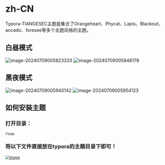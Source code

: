 # zh-CN
Typora-TIANGESEC主题是集合了Orangeheart、Phycat、Lapis、Blackout、aocado、foresee等多个主题风格的主题。

## 白昼模式
![image-20240709005823333](https://github.com/xxx252525/Typora-TIANGESEC/assets/104115333/8c8acb0b-03be-4e62-8f6b-6de20d9c0acc)
![image-20240709005848178](https://github.com/xxx252525/Typora-TIANGESEC/assets/104115333/ff135508-cc82-4b4a-9811-17c3331bc181)

## 黑夜模式
![image-20240709005940142](https://github.com/xxx252525/Typora-TIANGESEC/assets/104115333/a16538ba-ef00-4c19-a09f-9298b35273ab)
![image-20240709005954123](https://github.com/xxx252525/Typora-TIANGESEC/assets/104115333/d67667ae-0851-4033-b32c-d1f5eae43e49)

## 如何安装主题
### 打开目录：
[<img src="https://private-user-images.githubusercontent.com/104115333/310475138-9a4fd9d5-168c-4215-893b-ea35a8b5bf35.png?jwt=eyJhbGciOiJIUzI1NiIsInR5cCI6IkpXVCJ9.eyJpc3MiOiJnaXRodWIuY29tIiwiYXVkIjoicmF3LmdpdGh1YnVzZXJjb250ZW50LmNvbSIsImtleSI6ImtleTUiLCJleHAiOjE3MjA0NTgzMzUsIm5iZiI6MTcyMDQ1ODAzNSwicGF0aCI6Ii8xMDQxMTUzMzMvMzEwNDc1MTM4LTlhNGZkOWQ1LTE2OGMtNDIxNS04OTNiLWVhMzVhOGI1YmYzNS5wbmc_WC1BbXotQWxnb3JpdGhtPUFXUzQtSE1BQy1TSEEyNTYmWC1BbXotQ3JlZGVudGlhbD1BS0lBVkNPRFlMU0E1M1BRSzRaQSUyRjIwMjQwNzA4JTJGdXMtZWFzdC0xJTJGczMlMkZhd3M0X3JlcXVlc3QmWC1BbXotRGF0ZT0yMDI0MDcwOFQxNzAwMzVaJlgtQW16LUV4cGlyZXM9MzAwJlgtQW16LVNpZ25hdHVyZT1jOWZlOWQ3ODYzMzIyZTMzYmQzOGVmNDM2YmYwNzBmZjVkZDJiODAzYjNmNjI5ZDEyOTQ4YTZiMjBkNDU4OTYzJlgtQW16LVNpZ25lZEhlYWRlcnM9aG9zdCZhY3Rvcl9pZD0wJmtleV9pZD0wJnJlcG9faWQ9MCJ9.lce2ZPWsREGqvIbvSamV5a2XhT39IMCgXvCspZKfUZI" alt="image" style="zoom: 50%;" />](https://private-user-images.githubusercontent.com/104115333/310475138-9a4fd9d5-168c-4215-893b-ea35a8b5bf35.png?jwt=eyJhbGciOiJIUzI1NiIsInR5cCI6IkpXVCJ9.eyJpc3MiOiJnaXRodWIuY29tIiwiYXVkIjoicmF3LmdpdGh1YnVzZXJjb250ZW50LmNvbSIsImtleSI6ImtleTUiLCJleHAiOjE3MjA0NTgzMzUsIm5iZiI6MTcyMDQ1ODAzNSwicGF0aCI6Ii8xMDQxMTUzMzMvMzEwNDc1MTM4LTlhNGZkOWQ1LTE2OGMtNDIxNS04OTNiLWVhMzVhOGI1YmYzNS5wbmc_WC1BbXotQWxnb3JpdGhtPUFXUzQtSE1BQy1TSEEyNTYmWC1BbXotQ3JlZGVudGlhbD1BS0lBVkNPRFlMU0E1M1BRSzRaQSUyRjIwMjQwNzA4JTJGdXMtZWFzdC0xJTJGczMlMkZhd3M0X3JlcXVlc3QmWC1BbXotRGF0ZT0yMDI0MDcwOFQxNzAwMzVaJlgtQW16LUV4cGlyZXM9MzAwJlgtQW16LVNpZ25hdHVyZT1jOWZlOWQ3ODYzMzIyZTMzYmQzOGVmNDM2YmYwNzBmZjVkZDJiODAzYjNmNjI5ZDEyOTQ4YTZiMjBkNDU4OTYzJlgtQW16LVNpZ25lZEhlYWRlcnM9aG9zdCZhY3Rvcl9pZD0wJmtleV9pZD0wJnJlcG9faWQ9MCJ9.lce2ZPWsREGqvIbvSamV5a2XhT39IMCgXvCspZKfUZI)

### 将以下文件直接放在typora的主题目录下即可！
[<img src="https://private-user-images.githubusercontent.com/104115333/310475029-2dc07a19-7243-4076-b771-86b770aef75a.png?jwt=eyJhbGciOiJIUzI1NiIsInR5cCI6IkpXVCJ9.eyJpc3MiOiJnaXRodWIuY29tIiwiYXVkIjoicmF3LmdpdGh1YnVzZXJjb250ZW50LmNvbSIsImtleSI6ImtleTUiLCJleHAiOjE3MjA0NTgzMzUsIm5iZiI6MTcyMDQ1ODAzNSwicGF0aCI6Ii8xMDQxMTUzMzMvMzEwNDc1MDI5LTJkYzA3YTE5LTcyNDMtNDA3Ni1iNzcxLTg2Yjc3MGFlZjc1YS5wbmc_WC1BbXotQWxnb3JpdGhtPUFXUzQtSE1BQy1TSEEyNTYmWC1BbXotQ3JlZGVudGlhbD1BS0lBVkNPRFlMU0E1M1BRSzRaQSUyRjIwMjQwNzA4JTJGdXMtZWFzdC0xJTJGczMlMkZhd3M0X3JlcXVlc3QmWC1BbXotRGF0ZT0yMDI0MDcwOFQxNzAwMzVaJlgtQW16LUV4cGlyZXM9MzAwJlgtQW16LVNpZ25hdHVyZT1kMzIwYjc4Nzg3YzgzNWQ0ZTRmZmE0ZGQyNjM1ODJiOWJkZDBiZWFiOGI1OWI0MTZkZmQ4Yjk2ZjkyNDFiOWJlJlgtQW16LVNpZ25lZEhlYWRlcnM9aG9zdCZhY3Rvcl9pZD0wJmtleV9pZD0wJnJlcG9faWQ9MCJ9.ooYwUJ8plbh8ix8ovb8YtvCdKuUJtfF6GHgbBif-2mI" alt="image" style="zoom:80%;" />](https://private-user-images.githubusercontent.com/104115333/310475029-2dc07a19-7243-4076-b771-86b770aef75a.png?jwt=eyJhbGciOiJIUzI1NiIsInR5cCI6IkpXVCJ9.eyJpc3MiOiJnaXRodWIuY29tIiwiYXVkIjoicmF3LmdpdGh1YnVzZXJjb250ZW50LmNvbSIsImtleSI6ImtleTUiLCJleHAiOjE3MjA0NTgzMzUsIm5iZiI6MTcyMDQ1ODAzNSwicGF0aCI6Ii8xMDQxMTUzMzMvMzEwNDc1MDI5LTJkYzA3YTE5LTcyNDMtNDA3Ni1iNzcxLTg2Yjc3MGFlZjc1YS5wbmc_WC1BbXotQWxnb3JpdGhtPUFXUzQtSE1BQy1TSEEyNTYmWC1BbXotQ3JlZGVudGlhbD1BS0lBVkNPRFlMU0E1M1BRSzRaQSUyRjIwMjQwNzA4JTJGdXMtZWFzdC0xJTJGczMlMkZhd3M0X3JlcXVlc3QmWC1BbXotRGF0ZT0yMDI0MDcwOFQxNzAwMzVaJlgtQW16LUV4cGlyZXM9MzAwJlgtQW16LVNpZ25hdHVyZT1kMzIwYjc4Nzg3YzgzNWQ0ZTRmZmE0ZGQyNjM1ODJiOWJkZDBiZWFiOGI1OWI0MTZkZmQ4Yjk2ZjkyNDFiOWJlJlgtQW16LVNpZ25lZEhlYWRlcnM9aG9zdCZhY3Rvcl9pZD0wJmtleV9pZD0wJnJlcG9faWQ9MCJ9.ooYwUJ8plbh8ix8ovb8YtvCdKuUJtfF6GHgbBif-2mI)



